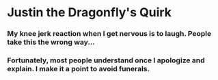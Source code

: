 # Justin the Dragonfly's Quirk


### My knee jerk reaction when I get nervous is to laugh.  People take this the wrong way... 


### Fortunately, most people understand once I apologize and explain.  I make it a point to avoid funerals. 